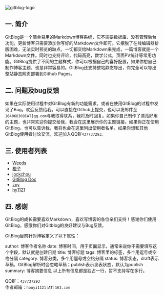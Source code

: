 <!--
author: houyi
head: 
date: 2015-09-06
title: 我的第一个博客建立成功
tags: 博客----这个是标签
category: GitBlog
status: publish
summary: GitBlog是一个简单易用的Markdown博客系统，它不需要数据库，没有管理后台功能，更新博客只需要添加你写好的Markdown文件即可。
-->

![gitblog-logo](http://tp2.sinaimg.cn/3213450577/180/5671353990/1)

## 一. 简介 ##
GitBlog是一个简单易用的Markdown博客系统，它不需要数据库，没有管理后台功能，更新博客只需要添加你写好的Markdown文件即可。它摆脱了在线编辑器排版困难，无法实时预览的缺点，一切都交给Markdown来完成，一篇博客就是一个Markdown文件。同时也支持评论，代码高亮，数学公式，页面PV统计等常用功能。GitBlog提供了不同的主题样式，你可以根据自己的喜好配置，如果你想自己制作博客主题，也是非常容易的。GitBlog还支持整站静态导出，你完全可以导出整站静态网页部署到Github Pages。


## 二. 问题及bug反馈 ##

如果在实际使用过程中对GitBlog有新的功能需求，或者在使用GitBlog的过程中发现了Bug，欢迎反馈给我。可以直接在Github上提交，也可以发邮件至`164068300[AT]qq.com`与我取得联系，我将及时回复。如果你自己制作了漂亮好用的主题，也非常欢迎你提交给我，我会在这里展示你的主题链接。如果你正在使用GitBlog，也可以告诉我，我将也会在这里列出使用者名单。如果你想和其他GitBlog使用者讨论交流，欢迎加入QQ群`437737293`。

## 三. 使用者列表 ##

- [Weeds][20]
- [橙子][21]
- [jockchou][22]
- [GitBlog Doc][23]
- [zxy][24]
- [hy1121][25]

## 四. 感谢 ##

GitBlog的成长需要喜欢Markdown，喜欢写博客的各位亲们支持！感谢你们使用GitBlog，感激你们对Gitblog的良好建议与Bug反馈。

GitBlog目前针对博客定义了以下属性：

author: 博客作者名称
date: 博客时间，用于页面显示，通常来说你不需要填写这个字段，默认就是创建日期
title: 博客标题
tags: 博客里的标签，多个用逗号或空格分隔
category: 博客分类，多个用逗号或空格分隔
status: 博客状态，draft表示草稿，GitBlog解析时会忽略草稿；publish表示发表状态，默认为publish
summary: 博客摘要信息
以上所有信息都是独占一行，暂不支持写在多行。


QQ群：`437737293`  
作者邮箱：`houyi1121[AT]163.com`    


[20]: http://blog.hiweeds.net
[21]: http://xiaochengzi.sinaapp.com
[22]: http://jockchou.gitblog.cn
[23]: http://gitblogdoc.sinaapp.com
[24]: http://zxy.link
[25]: http://www.dode.top

